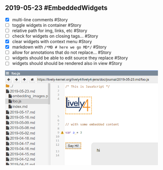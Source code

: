 ## 2019-05-23 #EmbeddedWidgets 

- [X] multi-line comments  #Story
- [ ] toggle widgets in container #Story
- [ ] relative path for img, links, etc #Story
- [ ] check for widgets on closing tags... #Story
- [X] clear widgets with context menu #Story
- [X] markdown with `/*MD # here we go MD*/` #Story
- [ ] allow for annotations that do not replace... #Story
- [ ] widgets should be able to edit source they replace #Story
- [ ] widgets should should be rendered also in view #Story
 
![](embedded_widgets.png)
